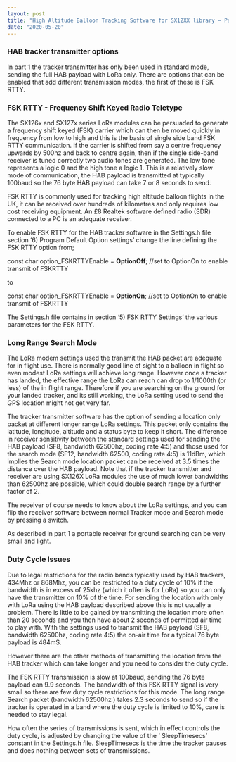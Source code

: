 ```yaml
---
layout: post
title: "High Altitude Balloon Tracking Software for SX12XX library – Part 2"
date: "2020-05-20"
---
```


### HAB tracker transmitter options

In part 1 the tracker transmitter has only been used in standard mode, sending the full HAB payload with LoRa only. There are options that can be enabled that add different transmission modes, the first of these is FSK RTTY.

### FSK RTTY - Frequency Shift Keyed Radio Teletype

The SX126x and SX127x series LoRa modules can be persuaded to generate a frequency shift keyed (FSK) carrier which can then be moved quickly in frequency from low to high and this is the basis of single side band FSK RTTY communication. If the carrier is shifted from say a centre frequency upwards by 500hz and back to centre again, then if the single side-band receiver is tuned correctly two audio tones are generated. The low tone represents a logic 0 and the high tone a logic 1. This is a relatively slow mode of communication, the HAB payload is transmitted at typically 100baud so the 76 byte HAB payload can take 7 or 8 seconds to send.

FSK RTTY is commonly used for tracking high altitude balloon flights in the UK, it can be received over hundreds of kilometres and only requires low cost receiving equipment. An £8 Realtek software defined radio (SDR) connected to a PC is an adequate receiver.

To enable FSK RTTY for the HAB tracker software in the Settings.h file section ‘6) Program Default Option settings’ change the line defining the FSK RTTY option from;

const char option\_FSKRTTYEnable = **OptionOff**; //set to OptionOn to enable transmit of FSKRTTY

to

const char option\_FSKRTTYEnable = **OptionOn**; //set to OptionOn to enable transmit of FSKRTTY

The Settings.h file contains in section ‘5) FSK RTTY Settings’ the various parameters for the FSK RTTY.

### Long Range Search Mode

The LoRa modem settings used the transmit the HAB packet are adequate for in flight use. There is normally good line of sight to a balloon in flight so even modest LoRa settings will achieve long range. However once a tracker has landed, the effective range the LoRa can reach can drop to 1/1000th (or less) of the in flight range. Therefore if you are searching on the ground for your landed tracker, and its still working, the LoRa setting used to send the GPS location might not get very far.

The tracker transmitter software has the option of sending a location only packet at different longer range LoRa settings. This packet only contains the latitude, longitude, altitude and a status byte to keep it short. The difference in receiver sensitivity between the standard settings used for sending the HAB payload (SF8, bandwidth 62500hz, coding rate 4:5) and those used for the search mode (SF12, bandwidth 62500, coding rate 4:5) is 11dBm, which implies the Search mode location packet can be received at 3.5 times the distance over the HAB payload. Note that if the tracker transmitter and receiver are using SX126X LoRa modules the use of much lower bandwidths than 62500hz are possible, which could double search range by a further factor of 2.

The receiver of course needs to know about the LoRa settings, and you can flip the receiver software between normal Tracker mode and Search mode by pressing a switch.

As described in part 1 a portable receiver for ground searching can be very small and light.

### Duty Cycle Issues

Due to legal restrictions for the radio bands typically used by HAB trackers, 434Mhz or 868Mhz, you can be restricted to a duty cycle of 10% if the bandwidth is in excess of 25khz (which it often is for LoRa) so you can only have the transmitter on 10% of the time. For sending the location with only with LoRa using the HAB payload described above this is not usually a problem. There is little to be gained by transmitting the location more often than 20 seconds and you then have about 2 seconds of permitted air time to play with. With the settings used to transmit the HAB payload (SF8, bandwidth 62500hz, coding rate 4:5) the on-air time for a typical 76 byte payload is 484mS.

However there are the other methods of transmitting the location from the HAB tracker which can take longer and you need to consider the duty cycle.

The FSK RTTY transmission is slow at 100baud, sending the 76 byte payload can 9.9 seconds. The bandwidth of this FSK RTTY signal is very small so there are few duty cycle restrictions for this mode. The long range Search packet (bandwidth 62500hz ) takes 2.3 seconds to send so if the tracker is operated in a band where the duty cycle is limited to 10%, care is needed to stay legal.

How often the series of transmissions is sent, which in effect controls the duty cycle, is adjusted by changing the value of the ‘ SleepTimesecs’ constant in the Settings.h file. SleepTimesecs is the time the tracker pauses and does nothing between sets of transmissions.
